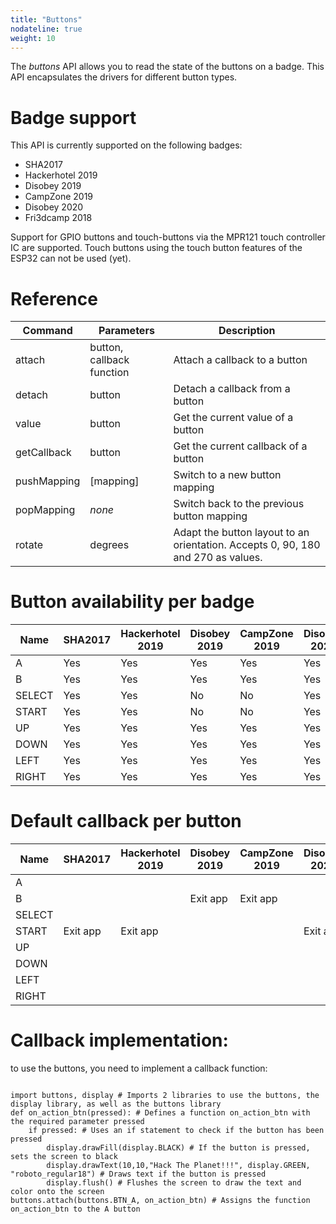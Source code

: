 ```yaml
---
title: "Buttons"
nodateline: true
weight: 10
---
```


The *buttons* API allows you to read the state of the buttons on a badge.
This API encapsulates the drivers for different button types.

# Badge support
This API is currently supported on the following badges:

 - SHA2017
 - Hackerhotel 2019
 - Disobey 2019
 - CampZone 2019
 - Disobey 2020
 - Fri3dcamp 2018

Support for GPIO buttons and touch-buttons via the MPR121 touch controller IC are supported. Touch buttons using the touch button features of the ESP32 can not be used (yet).

# Reference

| Command            | Parameters                 | Description                                                                      |
| ------------------ | -------------------------- | -------------------------------------------------------------------------------- |
| attach             | button, callback function  | Attach a callback to a button                                                    |
| detach             | button                     | Detach a callback from a button                                                  |
| value              | button                     | Get the current value of a button                                                |
| getCallback        | button                     | Get the current callback of a button                                             |
| pushMapping        | [mapping]                  | Switch to a new button mapping                                                   |
| popMapping         | *none*                     | Switch back to the previous button mapping                                       |
| rotate             | degrees                    | Adapt the button layout to an orientation. Accepts 0, 90, 180 and 270 as values. |

# Button availability per badge
| Name   | SHA2017 | Hackerhotel 2019 | Disobey 2019 | CampZone 2019 | Disobey 2020 | Fri3dCamp 2018 | OpenHardwareSummit 2018 |
|--------|---------|------------------|--------------|---------------|--------------|----------------|-------------------------|
| A      | Yes     | Yes              | Yes          | Yes           | Yes          |                |                         |
| B      | Yes     | Yes              | Yes          | Yes           | Yes          |                |                         |
| SELECT | Yes     | Yes              | No           | No            | Yes          |                |                         |
| START  | Yes     | Yes              | No           | No            | Yes          |                |                         |
| UP     | Yes     | Yes              | Yes          | Yes           | Yes          |                |                         |
| DOWN   | Yes     | Yes              | Yes          | Yes           | Yes          |                |                         |
| LEFT   | Yes     | Yes              | Yes          | Yes           | Yes          |                |                         |
| RIGHT  | Yes     | Yes              | Yes          | Yes           | Yes          |                |                         |

# Default callback per button
| Name   | SHA2017  | Hackerhotel 2019 | Disobey 2019 | CampZone 2019 | Disobey 2020 | Fri3dCamp 2018 | OpenHardwareSummit 2018 |
|--------|----------|------------------|--------------|---------------|--------------|----------------|-------------------------|
| A      |          |                  |              |               |              |                |                         |
| B      |          |                  | Exit app     | Exit app      |              |                |                         |
| SELECT |          |                  |              |               |              |                |                         |
| START  | Exit app | Exit app         |              |               | Exit app     |                |                         |
| UP     |          |                  |              |               |              |                |                         |
| DOWN   |          |                  |              |               |              |                |                         |
| LEFT   |          |                  |              |               |              |                |                         |
| RIGHT  |          |                  |              |               |              |                |                         |


# Callback implementation:

to use the buttons, you need to implement a callback function:

```

import buttons, display # Imports 2 libraries to use the buttons, the display library, as well as the buttons library
def on_action_btn(pressed): # Defines a function on_action_btn with the required parameter pressed
    if pressed: # Uses an if statement to check if the button has been pressed
        display.drawFill(display.BLACK) # If the button is pressed, sets the screen to black
        display.drawText(10,10,"Hack The Planet!!!", display.GREEN, "roboto_regular18") # Draws text if the button is pressed
        display.flush() # Flushes the screen to draw the text and color onto the screen
buttons.attach(buttons.BTN_A, on_action_btn) # Assigns the function on_action_btn to the A button
```

